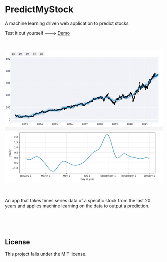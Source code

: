 # PredictMyStock
A machine learning driven web application to predict stocks

Test it out yourself ---> [Demo](https://predictmystocks.herokuapp.com/)


<br />

<p align="center">
    <a href="https://github.com/MaximilianFreitag/PredictMyStock">
        <img src="https://github.com/MaximilianFreitag/PredictMyStock/blob/main/z_front_cover.jpg">
    </a>
</p>

<br />

An app that takes times series data of a specific stock from the last 20 years and applies machine learning on the data to output a prediction. 


<br />
<br />
<br />

## License
This project falls under the MIT license.
